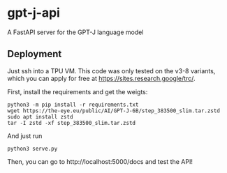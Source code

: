 # gpt-j-api
A FastAPI server for the GPT-J language model


## Deployment

Just ssh into a TPU VM. This code was only tested on the v3-8 variants, which you can apply for free at https://sites.research.google/trc/.

First, install the requirements and get the weigts:
```
python3 -m pip install -r requirements.txt
wget https://the-eye.eu/public/AI/GPT-J-6B/step_383500_slim.tar.zstd
sudo apt install zstd
tar -I zstd -xf step_383500_slim.tar.zstd
```

And just run
```
python3 serve.py
```

Then, you can go to http://localhost:5000/docs and test the API!
